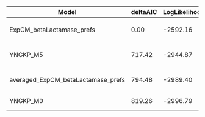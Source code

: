 | Model                              | deltaAIC | LogLikelihood | nParams | ParamValues                                   |
|------------------------------------|----------|---------------|---------|-----------------------------------------------|
| ExpCM_betaLactamase_prefs          | 0.00     | -2592.16      | 6       | beta=1.36, kappa=2.64, omega=0.69             |
| YNGKP_M5                           | 717.42   | -2944.87      | 12      | alpha_omega=0.30, beta_omega=0.49, kappa=3.02 |
| averaged_ExpCM_betaLactamase_prefs | 794.48   | -2989.40      | 6       | beta=0.82, kappa=2.36, omega=0.28             |
| YNGKP_M0                           | 819.26   | -2996.79      | 11      | kappa=2.39, omega=0.28                        |